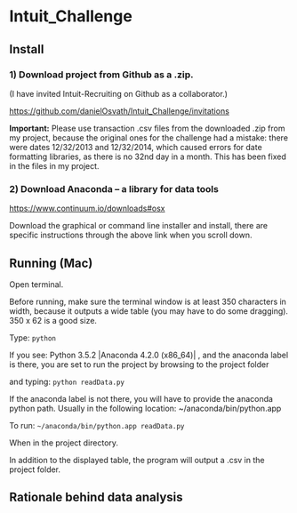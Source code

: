 # Intuit_Challenge

## Install 

### 1) Download project from Github as a .zip. 
(I have invited Intuit-Recruiting on Github as a collaborator.)

https://github.com/danielOsvath/Intuit_Challenge/invitations

**Important:** Please use transaction .csv files from the downloaded .zip from my project, because the original ones for the challenge had a mistake: there were dates 12/32/2013 and 12/32/2014, which caused errors for date formatting libraries, as there is no 32nd day in a month. This has been fixed in the files in my project.

### 2) Download Anaconda – a library for data tools

https://www.continuum.io/downloads#osx

Download the graphical or command line installer and install, there are specific instructions through the above link when you scroll down. 

## Running (Mac) 

Open terminal. 

Before running, make sure the terminal window is at least 350 characters in width, because it outputs a wide table (you may have to do some dragging). 350 x 62 is a good size. 

Type: `python`

If you see:
Python 3.5.2 |Anaconda 4.2.0 (x86_64)| , and the anaconda label is there, you are set to run the project by browsing to the project folder 

and typing: `python readData.py`

If the anaconda label is not there, you will have to provide the anaconda python path. Usually in the following location: ~/anaconda/bin/python.app 

To run: `~/anaconda/bin/python.app readData.py`

When in the project directory. 

In addition to the displayed table, the program will output a .csv in the project folder.


## Rationale behind data analysis

